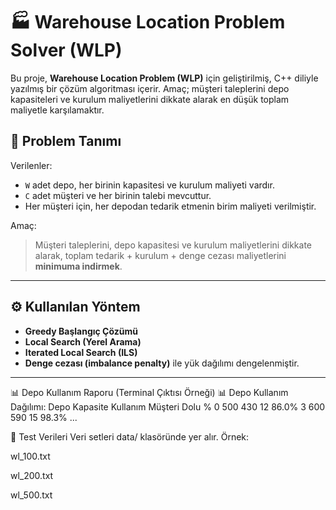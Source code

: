 # 🏭 Warehouse Location Problem Solver (WLP)

Bu proje, **Warehouse Location Problem (WLP)** için geliştirilmiş, C++ diliyle yazılmış bir çözüm algoritması içerir. Amaç; müşteri taleplerini depo kapasiteleri ve kurulum maliyetlerini dikkate alarak en düşük toplam maliyetle karşılamaktır.

## 📌 Problem Tanımı

Verilenler:
- `W` adet depo, her birinin kapasitesi ve kurulum maliyeti vardır.
- `C` adet müşteri ve her birinin talebi mevcuttur.
- Her müşteri için, her depodan tedarik etmenin birim maliyeti verilmiştir.

Amaç:
> Müşteri taleplerini, depo kapasitesi ve kurulum maliyetlerini dikkate alarak, toplam tedarik + kurulum + denge cezası maliyetlerini **minimuma indirmek**.

---

## ⚙️ Kullanılan Yöntem

- **Greedy Başlangıç Çözümü**
- **Local Search (Yerel Arama)**
- **Iterated Local Search (ILS)**
- **Denge cezası (imbalance penalty)** ile yük dağılımı dengelenmiştir.

---
📊 Depo Kullanım Raporu (Terminal Çıktısı Örneği)
📊 Depo Kullanım Dağılımı:
Depo	Kapasite	Kullanım	Müşteri	Dolu %
0	    500	        430	        12	    86.0%
3	    600	        590	        15	    98.3%
...

🧪 Test Verileri
Veri setleri data/ klasöründe yer alır. Örnek:

wl_100.txt

wl_200.txt

wl_500.txt


